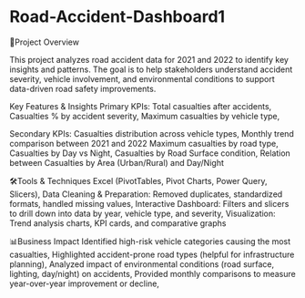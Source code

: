 # Road-Accident-Dashboard1
📌Project Overview

This project analyzes road accident data for 2021 and 2022 to identify key insights and patterns. The goal is to help 
stakeholders understand accident severity, vehicle involvement, and environmental conditions to support data-driven road safety 
improvements.

Key Features & Insights
Primary KPIs:
Total casualties after accidents,
Casualties % by accident severity,
Maximum casualties by vehicle type,

Secondary KPIs:
Casualties distribution across vehicle types,
Monthly trend comparison between 2021 and 2022
Maximum casualties by road type,
Casualties by Day vs Night,
Casualties by Road Surface condition,
Relation between Casualties by Area (Urban/Rural) and Day/Night

🛠️Tools & Techniques
Excel (PivotTables, Pivot Charts, Power Query, Slicers),
Data Cleaning & Preparation: Removed duplicates, standardized formats, handled missing values,
Interactive Dashboard: Filters and slicers to drill down into data by year, vehicle type, and severity,
Visualization: Trend analysis charts, KPI cards, and comparative graphs

📊Business Impact
Identified high-risk vehicle categories causing the most casualties,
Highlighted accident-prone road types (helpful for infrastructure planning),
Analyzed impact of environmental conditions (road surface, lighting, day/night) on accidents,
Provided monthly comparisons to measure year-over-year improvement or decline,
